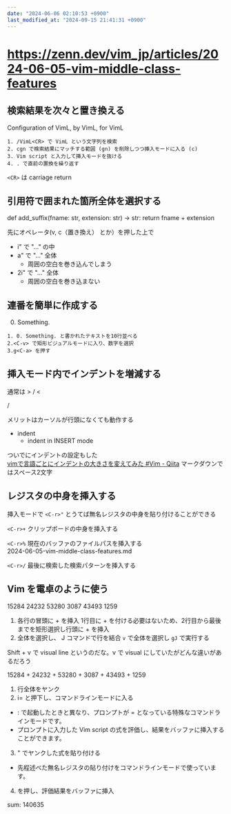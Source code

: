 ```yaml
---
date: "2024-06-06 02:10:53 +0900"
last_modified_at: "2024-09-15 21:41:31 +0900"
---
```


# https://zenn.dev/vim_jp/articles/2024-06-05-vim-middle-class-features

## 検索結果を次々と置き換える
Configuration of VimL,
by VimL, for VimL

```
1. /VimL<CR> で VimL という文字列を検索
2. cgn で検索結果にマッチする範囲 (gn) を削除しつつ挿入モードに入る (c)
3. Vim script と入力して挿入モードを抜ける
4. . で直前の置換を繰り返す
```

`<CR>` は carriage return

## 引用符で囲まれた箇所全体を選択する

def add_suffix(fname: str, extension: str) -> str:
    return fname + extension


先にオペレータ(v, c（置き換え） とか）を押した上で  
- i" で "..." の中
- a" で "..." 全体
  - 周囲の空白を巻き込んでしまう
- 2i" で "..." 全体
  - 周囲の空白を巻き込まない

## 連番を簡単に作成する
0. Something.

```
1. 0. Something. と書かれたテキストを10行並べる
2.<C-v> で矩形ビジュアルモードに入り、数字を選択
3.g<C-a> を押す
```

## 挿入モード内でインデントを増減する
通常は > / <

<C-t> / <C-d>

メリットはカーソルが行頭になくても動作する

- indent
  - indent in INSERT mode

ついでにインデントの設定もした  
[vimで言語ごとにインデントの大きさを変えてみた #Vim - Qiita](https://qiita.com/daiki44/items/8da9d4f89bb295f1399d)
マークダウンではスペース2文字

## レジスタの中身を挿入する
挿入モードで `<C-r>"` とうてば無名レジスタの中身を貼り付けることができる

`<C-r>+` クリップボードの中身を挿入する

`<C-r>%` 現在のバッファのファイルパスを挿入する  
2024-06-05-vim-middle-class-features.md

`<C-r>/` 最後に検索した検索パターンを挿入する

## Vim を電卓のように使う
15284
24232
53280
3087
43493
1259

1. 各行の冒頭に + を挿入
1行目に + を付ける必要はないため、2行目から最後までを矩形選択し行頭に + を挿入
2. 全体を選択し、 J コマンドで行を結合
`v` で全体を選択し `gJ` で実行する

Shift + v で visual line というのだな。v で visual にしていたがどんな違いがあるだろう

15284 + 24232 + 53280 + 3087 + 43493 + 1259

1. 行全体をヤンク
2. i<C-r>= と押下し、コマンドラインモードに入る
- : で起動したときと異なり、プロンプトが = となっている特殊なコマンドラインモードです。
- プロンプトに入力した Vim script の式を評価し、結果をバッファに挿入することができます。
3. <C-r>" でヤンクした式を貼り付ける
- 先程述べた無名レジスタの貼り付けをコマンドラインモードで使っています。
4. <CR> を押し、評価結果をバッファに挿入

sum: 140635

